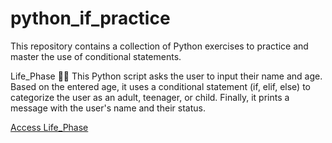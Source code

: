 # python_if_practice
This repository contains a collection of Python exercises to practice and master the use of conditional statements.

Life_Phase 👧🏻
This Python script asks the user to input their name and age. Based on the entered age, it uses a conditional statement (if, elif, else) to categorize the user as an adult, teenager, or child. Finally, it prints a message with the user's name and their status.

[Access Life_Phase](https://github.com/olgamariavalenti/python_if_practice/blob/main/life_phase) 
